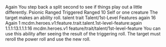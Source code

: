 <ability>
  <name>Again</name>
  <flavor>You step back a split second to see if things play out a little differently.</flavor>
  <keywords>
    <keyword>Psionic</keyword>
    <keyword>Ranged</keyword>
  </keywords>
  <type>Triggered</type>
  <distance>Ranged 10</distance>
  <target>Self or one creature</target>
  <trigger>The target makes an ability roll.</trigger>
  <metadata>
    <class>talent</class>
    <feature_type>trait</feature_type>
    <file_dpath>Talent/1st-Level Features</file_dpath>
    <item_id>again</item_id>
    <item_index>16</item_index>
    <item_name>Again</item_name>
    <level>1</level>
    <scc>mcdm.heroes.v1:feature.trait.talent.1st-level-feature:again</scc>
    <scdc>1.1.1:13.1.1.1:16</scdc>
    <source>mcdm.heroes.v1</source>
    <type>feature/trait/talent/1st-level-feature</type>
  </metadata>
  <effects>
    <effect type="mundane">You can use this ability after seeing the result of the triggering roll. The target must reroll the power roll and use the new roll.</effect>
  </effects>
</ability>
